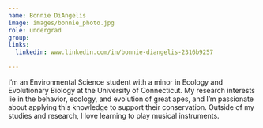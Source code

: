 ```yaml
---
name: Bonnie DiAngelis
image: images/bonnie_photo.jpg
role: undergrad
group: 
links:
  linkedin: www.linkedin.com/in/bonnie-diangelis-2316b9257
  
---
```

I’m an Environmental Science student with a minor in Ecology and Evolutionary Biology at the University of Connecticut. My research interests lie in the behavior, ecology, and evolution of great apes, and I’m passionate about applying this knowledge to support their conservation. Outside of my studies and research, I love learning to play musical instruments.


